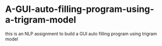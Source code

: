 # A-GUI-auto-filling-program-using-a-trigram-model

this is an NLP assignment to build a GUI auto filling program using trigram model
